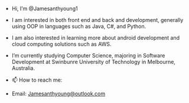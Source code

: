 - Hi, I’m @Jamesanthyoung1
- I am interested in both front end and back and development, generally using OOP in languages such as Java, C#, and Python.
- I am also interested in learning more about android development and cloud computing solutions such as AWS.
- I’m currently studying Computer Science, majoring in Software Development at Swinbunre University of Technology in Melbourne, Australia.

- 📫 How to reach me:
- Email: Jamesanthyoung@outlook.com

<!---
Jamesanthyoung1/Jamesanthyoung1 is a ✨ special ✨ repository because its `README.md` (this file) appears on your GitHub profile.
You can click the Preview link to take a look at your changes.
--->
